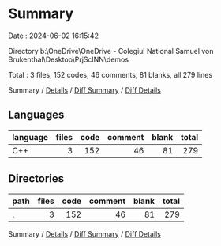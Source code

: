 # Summary

Date : 2024-06-02 16:15:42

Directory b:\\OneDrive\\OneDrive - Colegiul National Samuel von Brukenthal\\Desktop\\PrjSclNN\\demos

Total : 3 files,  152 codes, 46 comments, 81 blanks, all 279 lines

Summary / [Details](details.md) / [Diff Summary](diff.md) / [Diff Details](diff-details.md)

## Languages
| language | files | code | comment | blank | total |
| :--- | ---: | ---: | ---: | ---: | ---: |
| C++ | 3 | 152 | 46 | 81 | 279 |

## Directories
| path | files | code | comment | blank | total |
| :--- | ---: | ---: | ---: | ---: | ---: |
| . | 3 | 152 | 46 | 81 | 279 |

Summary / [Details](details.md) / [Diff Summary](diff.md) / [Diff Details](diff-details.md)